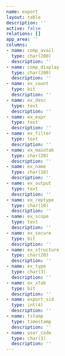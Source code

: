 ```yaml
---
name: export
layout: table
description: ''
active: false
relations: []
app_area: ''
columns:
- name: comp_avail
  type: char(200)
  description: ''
- name: comp_display
  type: char(200)
  description: ''
- name: ex_count
  type: bit
  description: ''
- name: ex_desc
  type: text
  description: ''
- name: ex_expr
  type: text
  description: ''
- name: ex_filter
  type: text
  description: ''
- name: ex_maintab
  type: char(20)
  description: ''
- name: ex_name
  type: char(16)
  description: ''
- name: ex_output
  type: text
  description: ''
- name: ex_reptype
  type: char(10)
  description: ''
- name: ex_scope
  type: text
  description: ''
- name: ex_secure
  type: bit
  description: ''
- name: ex_structure
  type: char(20)
  description: ''
- name: ex_type
  type: char(3)
  description: ''
- name: ex_xtab
  type: bit
  description: ''
- name: export_sid
  type: int(4)
  description: ''
- name: tstamp
  type: timestamp
  description: ''
- name: user_code
  type: char(3)
  description: ''
---
```


